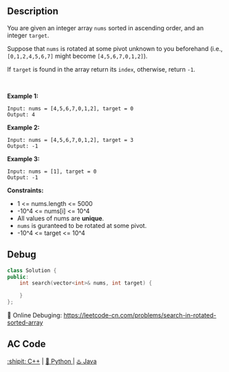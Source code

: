 ## Description
You are given an integer array ``nums`` sorted in ascending order, and an integer ``target``.

Suppose that ``nums`` is rotated at some pivot unknown to you beforehand (i.e., ``[0,1,2,4,5,6,7]`` might become ``[4,5,6,7,0,1,2]``).

If ``target`` is found in the array return its ``index``, otherwise, return ``-1``.

 

<strong>Example 1:</strong>
```
Input: nums = [4,5,6,7,0,1,2], target = 0
Output: 4
```
<strong>Example 2:</strong>
```
Input: nums = [4,5,6,7,0,1,2], target = 3
Output: -1
```
<strong>Example 3:</strong>
```
Input: nums = [1], target = 0
Output: -1
```

<strong>Constraints:</strong>

- 1 <= nums.length <= 5000
- -10^4 <= nums[i] <= 10^4
- All values of nums are <strong>unique</strong>.
- ``nums`` is guranteed to be rotated at some pivot.
- -10^4 <= target <= 10^4


## Debug
```cpp
class Solution {
public:
    int search(vector<int>& nums, int target) {

    }
};
```

🐛 Online Debuging: https://leetcode-cn.com/problems/search-in-rotated-sorted-array

## AC Code
<div>
  <a href="https://github.com/Charmve/LeetCode4FLAG/tree/main/033.%20Search%20in%20Rotated%20Sorted%20Array/33_search-in-rotated-sorted-array.cpp">:shipit: C++</a> | 
  <a href="https://github.com/Charmve/LeetCode4FLAG/tree/main/033.%20Search%20in%20Rotated%20Sorted%20Array/33_search-in-rotated-sorted-array.py">🐍 Python </a> | 
  <a href="https://github.com/Charmve/LeetCode4FLAG/tree/main/033.%20Search%20in%20Rotated%20Sorted%20Array/33_search-in-rotated-sorted-array.java">♨️ Java </a>
</div>
